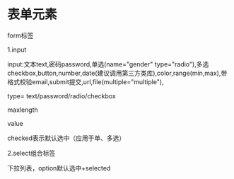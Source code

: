 # 表单元素

form标签

1.input

input:文本text,密码password,单选\(name="gender" type="radio"\),多选checkbox,button,number,date\(建议调用第三方类库\),color,range\(min,max\),带格式校验email,submit提交,url,file\(multiple="multiple"\),

type= text/password/radio/checkbox

maxlength

value

checked表示默认选中（应用于单、多选）

2.select组合标签

下拉列表，option默认选中+selected




